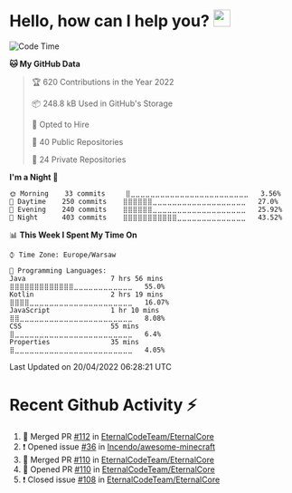 <h1>Hello, how can I help you? <img src="https://raw.githubusercontent.com/bastianleicht/bastianleicht/master/assets/wave.gif" width="30px" alt=""></h1>

<!--START_SECTION:waka-->
![Code Time](http://img.shields.io/badge/Code%20Time-178%20hrs%2021%20mins-blue)

**🐱 My GitHub Data** 

> 🏆 620 Contributions in the Year 2022
 > 
> 📦 248.8 kB Used in GitHub's Storage 
 > 
> 💼 Opted to Hire
 > 
> 📜 40 Public Repositories 
 > 
> 🔑 24 Private Repositories  
 > 
**I'm a Night 🦉** 

```text
🌞 Morning    33 commits     ⣿⣀⣀⣀⣀⣀⣀⣀⣀⣀⣀⣀⣀⣀⣀⣀⣀⣀⣀⣀⣀⣀⣀⣀⣀   3.56% 
🌆 Daytime    250 commits    ⣿⣿⣿⣿⣿⣿⣀⣀⣀⣀⣀⣀⣀⣀⣀⣀⣀⣀⣀⣀⣀⣀⣀⣀⣀   27.0% 
🌃 Evening    240 commits    ⣿⣿⣿⣿⣿⣿⣀⣀⣀⣀⣀⣀⣀⣀⣀⣀⣀⣀⣀⣀⣀⣀⣀⣀⣀   25.92% 
🌙 Night      403 commits    ⣿⣿⣿⣿⣿⣿⣿⣿⣿⣿⣿⣀⣀⣀⣀⣀⣀⣀⣀⣀⣀⣀⣀⣀⣀   43.52%

```


📊 **This Week I Spent My Time On** 

```text
⌚︎ Time Zone: Europe/Warsaw

💬 Programming Languages: 
Java                     7 hrs 56 mins       ⣿⣿⣿⣿⣿⣿⣿⣿⣿⣿⣿⣿⣿⣀⣀⣀⣀⣀⣀⣀⣀⣀⣀⣀⣀   55.0% 
Kotlin                   2 hrs 19 mins       ⣿⣿⣿⣿⣀⣀⣀⣀⣀⣀⣀⣀⣀⣀⣀⣀⣀⣀⣀⣀⣀⣀⣀⣀⣀   16.07% 
JavaScript               1 hr 10 mins        ⣿⣿⣀⣀⣀⣀⣀⣀⣀⣀⣀⣀⣀⣀⣀⣀⣀⣀⣀⣀⣀⣀⣀⣀⣀   8.08% 
CSS                      55 mins             ⣿⣀⣀⣀⣀⣀⣀⣀⣀⣀⣀⣀⣀⣀⣀⣀⣀⣀⣀⣀⣀⣀⣀⣀⣀   6.4% 
Properties               35 mins             ⣿⣀⣀⣀⣀⣀⣀⣀⣀⣀⣀⣀⣀⣀⣀⣀⣀⣀⣀⣀⣀⣀⣀⣀⣀   4.05%

```


 Last Updated on 20/04/2022 06:28:21 UTC
<!--END_SECTION:waka-->

# Recent Github Activity ⚡
<!--START_SECTION:activity-->
1. 🎉 Merged PR [#112](https://github.com/EternalCodeTeam/EternalCore/pull/112) in [EternalCodeTeam/EternalCore](https://github.com/EternalCodeTeam/EternalCore)
2. ❗️ Opened issue [#36](https://github.com/Incendo/awesome-minecraft/issues/36) in [Incendo/awesome-minecraft](https://github.com/Incendo/awesome-minecraft)
3. 🎉 Merged PR [#110](https://github.com/EternalCodeTeam/EternalCore/pull/110) in [EternalCodeTeam/EternalCore](https://github.com/EternalCodeTeam/EternalCore)
4. 💪 Opened PR [#110](https://github.com/EternalCodeTeam/EternalCore/pull/110) in [EternalCodeTeam/EternalCore](https://github.com/EternalCodeTeam/EternalCore)
5. ❗️ Closed issue [#108](https://github.com/EternalCodeTeam/EternalCore/issues/108) in [EternalCodeTeam/EternalCore](https://github.com/EternalCodeTeam/EternalCore)
<!--END_SECTION:activity-->
